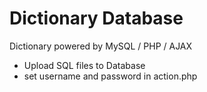 # Dictionary Database
Dictionary powered by MySQL / PHP / AJAX

- Upload SQL files to Database
- set username and password in action.php
